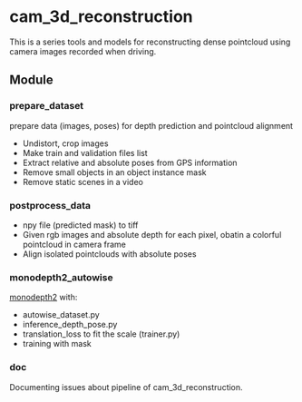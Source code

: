 # cam_3d_reconstruction

This is a series tools and models for reconstructing dense pointcloud using camera images recorded when driving.

## Module
### prepare_dataset
prepare data (images, poses) for depth prediction and pointcloud alignment
* Undistort, crop images
* Make train and validation files list
* Extract relative and absolute poses from GPS information
* Remove small objects in an object instance mask
* Remove static scenes in a video

### postprocess_data
* npy file (predicted mask) to tiff
* Given rgb images and absolute depth for each pixel, obatin a colorful pointcloud in camera frame
* Align isolated pointclouds with absolute poses 

### monodepth2_autowise
[monodepth2](https://github.com/nianticlabs/monodepth2) with:
* autowise_dataset.py
* inference_depth_pose.py
* translation_loss to fit the scale (trainer.py)
* training with mask

### doc
Documenting issues about pipeline of cam_3d_reconstruction.

<!-- ### mask_rcnn_instance_segmentation (not upload yet)
[mask_rcnn](https://github.com/matterport/Mask_RCNN) with:
* run_pre_trained_model.py

## Installation

Install from source

```bash
  mkdir build
  cd build
  cmake ..
  make
```
## Pipeline
1. Prepare dataset
2. Train model
3. Estimate depth (and pose)
4. Reproject depth to camera coordinates
5. Align pointclouds

## Prepare dataset
This 'recipe' of *cam_3d_reconstruction* requires 'ingredients' including: **video sequences**, **camera intrinsic matrix** and **camera extrinsic matrix** (if scale recovery is necessary).

### Undistort and crop images
Two tools for undistorting and cropping images are available. Overwrite *Camera::load()* in order to fullfil the format of the file storing camera intrinsic matrix.

```bash
# Undistort images
./undistort_images \
	/path/to/camera/intrinsic/matrix
	/path/to/raw/folder \
	/path/to/undistorted/folder \

# Crop images
./crop_images \
	/path/to/camera/intrinsic/matrix
	/path/to/undistorted/folder \
	/path/to/cropped/folder \
    image_new_height \
    image_new_width \
    image_center_row \
    image_center_col
```

### Make train and val files list
train_files.txt and val_files.txt listing files names are required by the dataloader when training models.

```bash
# Make train and val files list
./make_train_val_files \
	/path/to/images/folder \
	/path/to/output/folder 
```
The format of the output file is like: 
```bash
0 balabala1.png
1 balabala2.png
...
...
...
```

Dropping static camera images during training is a method to level up quality of depth estimation (an assumption of monocular depth estimation is moving camera with static scene). 

**remove_static_scene** is a tool similar to **make_train_val_files** while removing the static images files as its name indicated.

```bash
./remove_static_scene \
	/path/to/cropped/folder/ \
	/path/to/output/folder 
```

## Train model
TBD

## Estimate depth (and pose)
TBD

## Reproject depth to camera coordinates
TBD

## Align pointclouds
TBD

## Demo results
TBD -->
